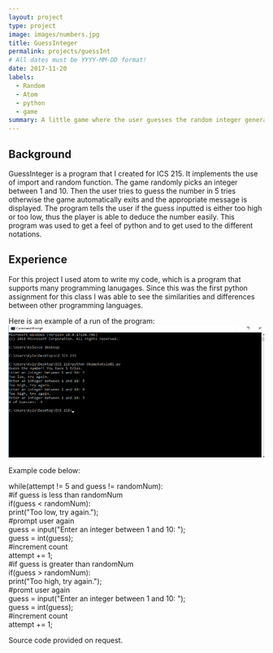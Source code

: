 ```yaml
---
layout: project
type: project
image: images/numbers.jpg
title: GuessInteger
permalink: projects/guessInt
# All dates must be YYYY-MM-DD format!
date: 2017-11-20
labels:
  - Random
  - Atom
  - python
  - game
summary: A little game where the user guesses the random integer generated for ICS 215.
---
```


## Background
GuessInteger is a program that I created for ICS 215. It implements the use of import and random function.
The game randomly picks an integer between 1 and 10. Then the user tries to guess the number in 5 tries otherwise the game
automatically exits and the appropriate message is displayed. The program tells the user if the guess inputted is either
too high or too low, thus the player is able to deduce the number easily. This program was used to get a feel of python
and to get used to the different notations.

## Experience
For this project I used atom to write my code, which is a program that supports many programming lanugages. Since this was
the first python assignment for this class I was able to see the similarities and differences between other programming
languages.

Here is an example of a run of the program:  
<img class="" src="/images/GuessIntExample.png">

Example code below:

while(attempt != 5 and guess != randomNum):  
  #if guess is less than randomNum  
  if(guess < randomNum):  
    print("Too low, try again.");  
    #prompt user again  
    guess = input("Enter an integer between 1 and 10: ");  
    guess = int(guess);  
    #increment count  
    attempt += 1;  
  #if guess is greater than randomNum  
  if(guess > randomNum):  
    print("Too high, try again.");  
    #promt user again  
    guess = input("Enter an integer between 1 and 10: ");  
    guess = int(guess);  
    #increment count  
    attempt += 1;  

Source code provided on request.
